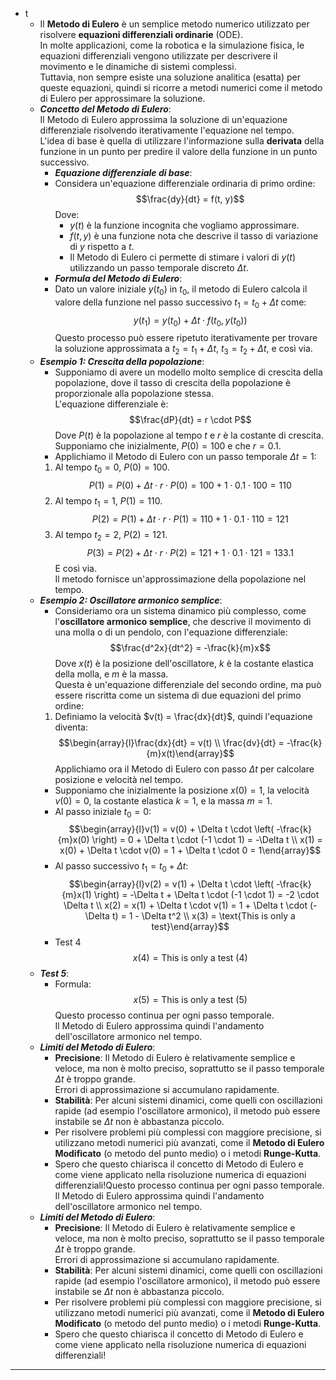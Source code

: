 - t
	- Il **Metodo di Eulero** è un semplice metodo numerico utilizzato per risolvere **equazioni differenziali ordinarie** (ODE).<br>In molte applicazioni, come la robotica e la simulazione fisica, le equazioni differenziali vengono utilizzate per descrivere il movimento e le dinamiche di sistemi complessi.<br>Tuttavia, non sempre esiste una soluzione analitica (esatta) per queste equazioni, quindi si ricorre a metodi numerici come il metodo di Eulero per approssimare la soluzione.
	- ***Concetto del Metodo di Eulero***:<br>Il Metodo di Eulero approssima la soluzione di un'equazione differenziale risolvendo iterativamente l'equazione nel tempo.<br>L'idea di base è quella di utilizzare l'informazione sulla **derivata** della funzione in un punto per predire il valore della funzione in un punto successivo.
		- ***Equazione differenziale di base***:
		- Considera un'equazione differenziale ordinaria di primo ordine:$$\frac{dy}{dt} = f(t, y)$$Dove:
			- $y(t)$ è la funzione incognita che vogliamo approssimare.
			- $f(t, y)$ è una funzione nota che descrive il tasso di variazione di $y$ rispetto a $t$.
			- Il Metodo di Eulero ci permette di stimare i valori di $y(t)$ utilizzando un passo temporale discreto $\Delta t$.
		- ***Formula del Metodo di Eulero***:
		- Dato un valore iniziale $y(t_0)$ in $t_0$, il metodo di Eulero calcola il valore della funzione nel passo successivo $t_1 = t_0 + \Delta t$ come:$$y(t_1) = y(t_0) + \Delta t \cdot f(t_0, y(t_0))$$Questo processo può essere ripetuto iterativamente per trovare la soluzione approssimata a $t_2 = t_1 + \Delta t$, $t_3 = t_2 + \Delta t$, e così via.
	- ***Esempio 1: Crescita della popolazione***:
		- Supponiamo di avere un modello molto semplice di crescita della popolazione, dove il tasso di crescita della popolazione è proporzionale alla popolazione stessa.<br>L'equazione differenziale è:$$\frac{dP}{dt} = r \cdot P$$Dove $P(t)$ è la popolazione al tempo $t$ e $r$ è la costante di crescita.<br>Supponiamo che inizialmente, $P(0) = 100$ e che $r = 0.1$.
		- Applichiamo il Metodo di Eulero con un passo temporale $\Delta t = 1$:
		1. Al tempo $t_0 = 0$, $P(0) = 100$.$$P(1) = P(0) + \Delta t \cdot r \cdot P(0) = 100 + 1 \cdot 0.1 \cdot 100 = 110$$
		2. Al tempo $t_1 = 1$, $P(1) = 110$.$$P(2) = P(1) + \Delta t \cdot r \cdot P(1) = 110 + 1 \cdot 0.1 \cdot 110 = 121$$
		3. Al tempo $t_2 = 2$, $P(2) = 121$.$$P(3) = P(2) + \Delta t \cdot r \cdot P(2) = 121 + 1 \cdot 0.1 \cdot 121 = 133.1$$E così via.<br>Il metodo fornisce un'approssimazione della popolazione nel tempo.
	- ***Esempio 2: Oscillatore armonico semplice***:
		- Consideriamo ora un sistema dinamico più complesso, come l'**oscillatore armonico semplice**, che descrive il movimento di una molla o di un pendolo, con l'equazione differenziale:$$\frac{d^2x}{dt^2} = -\frac{k}{m}x$$Dove $x(t)$ è la posizione dell'oscillatore, $k$ è la costante elastica della molla, e $m$ è la massa.<br>Questa è un'equazione differenziale del secondo ordine, ma può essere riscritta come un sistema di due equazioni del primo ordine:
		1. Definiamo la velocità $v(t) = \frac{dx}{dt}$, quindi l'equazione diventa:$$\begin{array}{l}\frac{dx}{dt} = v(t) \\ \frac{dv}{dt} = -\frac{k}{m}x(t)\end{array}$$Applichiamo ora il Metodo di Eulero con passo $\Delta t$ per calcolare posizione e velocità nel tempo.
		- Supponiamo che inizialmente la posizione $x(0) = 1$, la velocità $v(0) = 0$, la costante elastica $k = 1$, e la massa $m = 1$.
		- Al passo iniziale $t_0 = 0$:$$\begin{array}{l}v(1) = v(0) + \Delta t \cdot \left( -\frac{k}{m}x(0) \right) = 0 + \Delta t \cdot (-1 \cdot 1) = -\Delta t \\ x(1) = x(0) + \Delta t \cdot v(0) = 1 + \Delta t \cdot 0 = 1\end{array}$$
		- Al passo successivo $t_1 = t_0 + \Delta t$:$$\begin{array}{l}v(2) = v(1) + \Delta t \cdot \left( -\frac{k}{m}x(1) \right) = -\Delta t + \Delta t \cdot (-1 \cdot 1) = -2 \cdot \Delta t \\ x(2) = x(1) + \Delta t \cdot v(1) = 1 + \Delta t \cdot (-\Delta t) = 1 - \Delta t^2 \\ x(3) = \text{This is only a test}\end{array}$$
		- Test 4$$x(4) = \text{This is only a test (4)}$$
	- ***Test 5***:
		- Formula:$$x(5) = \text{This is only a test (5)}$$Questo processo continua per ogni passo temporale.<br>Il Metodo di Eulero approssima quindi l'andamento dell'oscillatore armonico nel tempo.
	- ***Limiti del Metodo di Eulero***:
		- **Precisione**: Il Metodo di Eulero è relativamente semplice e veloce, ma non è molto preciso, soprattutto se il passo temporale $\Delta t$ è troppo grande.<br>Errori di approssimazione si accumulano rapidamente.
		- **Stabilità**: Per alcuni sistemi dinamici, come quelli con oscillazioni rapide (ad esempio l'oscillatore armonico), il metodo può essere instabile se $\Delta t$ non è abbastanza piccolo.
		- Per risolvere problemi più complessi con maggiore precisione, si utilizzano metodi numerici più avanzati, come il **Metodo di Eulero Modificato** (o metodo del punto medio) o i metodi **Runge-Kutta**.
		- Spero che questo chiarisca il concetto di Metodo di Eulero e come viene applicato nella risoluzione numerica di equazioni differenziali!Questo processo continua per ogni passo temporale.<br>Il Metodo di Eulero approssima quindi l'andamento dell'oscillatore armonico nel tempo.
	- ***Limiti del Metodo di Eulero***:
		- **Precisione**: Il Metodo di Eulero è relativamente semplice e veloce, ma non è molto preciso, soprattutto se il passo temporale $\Delta t$ è troppo grande.<br>Errori di approssimazione si accumulano rapidamente.
		- **Stabilità**: Per alcuni sistemi dinamici, come quelli con oscillazioni rapide (ad esempio l'oscillatore armonico), il metodo può essere instabile se $\Delta t$ non è abbastanza piccolo.
		- Per risolvere problemi più complessi con maggiore precisione, si utilizzano metodi numerici più avanzati, come il **Metodo di Eulero Modificato** (o metodo del punto medio) o i metodi **Runge-Kutta**.
		- Spero che questo chiarisca il concetto di Metodo di Eulero e come viene applicato nella risoluzione numerica di equazioni differenziali!
----
